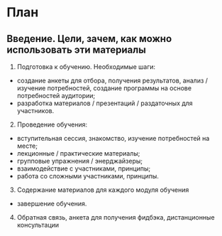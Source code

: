 # План

## Введение. Цели, зачем, как можно использовать эти материалы
1. Подготовка к обучению. Необходимые шаги:
- создание анкеты для отбора, получения результатов, анализ / изучение потребностей, создание программы на основе потребностей аудитории;
- разработка материалов / презентаций / раздаточных для участников.

2. Проведение обучения:
- вступительная сессия, знакомство, изучение потребностей на месте;
- лекционные / практические материалы;
- групповые упражнения / энерджайзеры;
- взаимодействие с участниками, принципы;
- работа со сложными участниками, принципы.

3. Содержание материалов для каждого модуля обучения
- завершение обучения.

4. Обратная связь, анкета для получения фидбэка, дистанционные консультации

